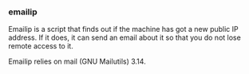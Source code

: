 ### emailip
Emailip is a script that finds out if the machine has got a new public IP address. If it does, it can send an email about it so that you do not lose remote access to it.

Emailip relies on mail (GNU Mailutils) 3.14. 
